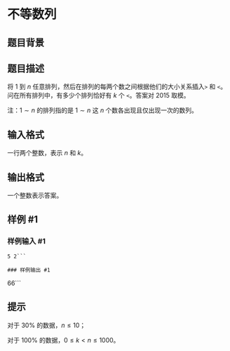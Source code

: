 # 不等数列

## 题目背景



## 题目描述

将 $1$ 到 $n$ 任意排列，然后在排列的每两个数之间根据他们的大小关系插入`>` 和 `<`。问在所有排列中，有多少个排列恰好有 $k$ 个 `<`。答案对 $2015$ 取模。

注：$1 \sim n$ 的排列指的是 $1 \sim n$ 这 $n$ 个数各出现且仅出现一次的数列。

## 输入格式

一行两个整数，表示 $n$ 和 $k$。

## 输出格式

一个整数表示答案。


## 样例 #1

### 样例输入 #1
```
5 2```

### 样例输出 #1

```
66```

## 提示

对于 $30\%$ 的数据，$n\leq 10$；

对于 $100\%$ 的数据，$0\leq k<n\leq 1000$。
